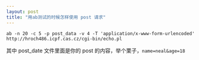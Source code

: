 ```yaml
---
layout: post
title: "用ab测试的时候怎样使用 post 请求"
---
```


```
ab -n 20 -c 5 -p post_data -v 4 -T 'application/x-www-form-urlencoded' http://hroch486.icpf.cas.cz/cgi-bin/echo.pl
```

其中 post_date 文件里面是你的 post 的内容，举个栗子，`name=neal&age=18`

